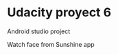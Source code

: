 Udacity proyect 6
=============================================

Android studio project

Watch face from Sunshine app
